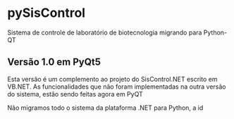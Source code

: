 # pySisControl

Sistema de controle de laboratório de biotecnologia migrando para Python-QT

## Versão 1.0 em PyQt5

Esta versão é um complemento ao projeto do SisControl.NET escrito em VB.NET. As funcionalidades que não foram implementadas na outra versão do sistema, estão sendo feitas agora em PyQT

Não migramos todo o sistema da plataforma .NET para Python, a id

